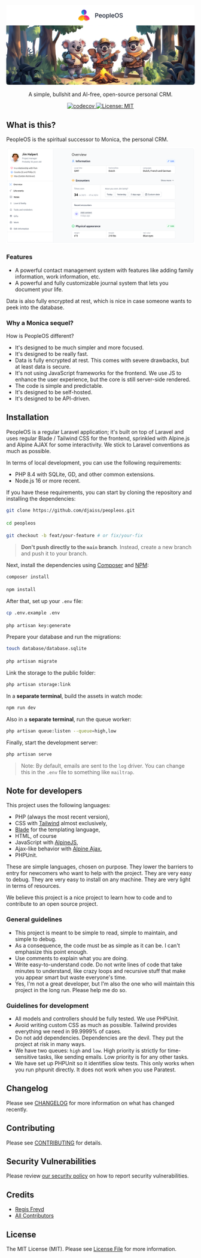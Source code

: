 <p align="center">
  <a href="https://github.com/djaiss/peopleos">
   <img src="docs/github/background-github.png" alt="Logo" loading="lazy">
  </a>

  <p align="center">
    A simple, bullshit and AI-free, open-source personal CRM.
  </p>

  <p align="center">
    <a href="https://codecov.io/gh/djaiss/peopleOS">
      <img src="https://codecov.io/gh/djaiss/peopleOS/graph/badge.svg?token=7aoDgGFZQr" alt="codecov">
    </a>
    <a href="https://opensource.org/licenses/MIT">
      <img src="https://img.shields.io/badge/License-MIT-yellow.svg" alt="License: MIT">
    </a>
  </p>
</p>

## What is this?

PeopleOS is the spiritual successor to Monica, the personal CRM.

<p align="center">
    <img src="docs/github/screenshot.png" alt="Screenshot of the application" loading="lazy">
</p>

### Features

- A powerful contact management system with features like adding family information, work information, etc.
- A powerful and fully customizable journal system that lets you document your life.

Data is also fully encrypted at rest, which is nice in case someone wants to peek into the database.

### Why a Monica sequel?

How is PeopleOS different?

- It's designed to be much simpler and more focused.
- It's designed to be really fast.
- Data is fully encrypted at rest. This comes with severe drawbacks, but at least data is secure.
- It's not using JavaScript frameworks for the frontend. We use JS to enhance the user experience, but the core is still server-side rendered.
- The code is simple and predictable.
- It's designed to be self-hosted.
- It's designed to be API-driven.

## Installation

PeopleOS is a regular Laravel application; it's built on top of Laravel and uses regular Blade / Tailwind CSS for the frontend, sprinkled with Alpine.js and Alpine AJAX for some interactivity. We stick to Laravel conventions as much as possible.

In terms of local development, you can use the following requirements:

- PHP 8.4 with SQLite, GD, and other common extensions.
- Node.js 16 or more recent.

If you have these requirements, you can start by cloning the repository and installing the dependencies:

```bash
git clone https://github.com/djaiss/peopleos.git

cd peopleos

git checkout -b feat/your-feature # or fix/your-fix
```

> **Don't push directly to the `main` branch**. Instead, create a new branch and push it to your branch.

Next, install the dependencies using [Composer](https://getcomposer.org) and [NPM](https://www.npmjs.com):

```bash
composer install

npm install
```

After that, set up your `.env` file:

```bash
cp .env.example .env

php artisan key:generate
```

Prepare your database and run the migrations:

```bash
touch database/database.sqlite

php artisan migrate
```

Link the storage to the public folder:

```bash
php artisan storage:link
```

In a **separate terminal**, build the assets in watch mode:

```bash
npm run dev
```

Also in a **separate terminal**, run the queue worker:

```bash
php artisan queue:listen --queue=high,low
```

Finally, start the development server:

```bash
php artisan serve
```

> Note: By default, emails are sent to the `log` driver. You can change this in the `.env` file to something like `mailtrap`.

## Note for developers

This project uses the following languages:

- PHP (always the most recent version),
- CSS with [Tailwind](https://tailwindcss.com/) almost exclusively,
- [Blade](https://laravel.com/docs/master/blade) for the templating language,
- HTML, of course
- JavaScript with [AlpineJS](https://alpinejs.dev/),
- Ajax-like behavior with [Alpine Ajax](https://alpine-ajax.js.org/),
- PHPUnit.

These are simple languages, chosen on purpose. They lower the barriers to entry for newcomers who want to help with the project. They are very easy to debug. They are very easy to install on any machine. They are very light in terms of resources.

We believe this project is a nice project to learn how to code and to contribute to an open source project.

### General guidelines

- This project is meant to be simple to read, simple to maintain, and simple to debug.
- As a consequence, the code must be as simple as it can be. I can't emphasize this point enough.
- Use comments to explain what you are doing.
- Write easy-to-understand code. Do not write lines of code that take minutes to understand, like crazy loops and recursive stuff that make you appear smart but waste everyone's time.
- Yes, I'm not a great developer, but I'm also the one who will maintain this project in the long run. Please help me do so.

### Guidelines for development

- All models and controllers should be fully tested. We use PHPUnit.
- Avoid writing custom CSS as much as possible. Tailwind provides everything we need in 99.9999% of cases.
- Do not add dependencies. Dependencies are the devil. They put the project at risk in many ways.
- We have two queues: `high` and `low`. High priority is strictly for time-sensitive tasks, like sending emails. Low priority is for any other tasks.
- We have set up PHPUnit so it identifies slow tests. This only works when you run phpunit directly. It does not work when you use Paratest.

## Changelog

Please see [CHANGELOG](CHANGELOG.md) for more information on what has changed recently.

## Contributing

Please see [CONTRIBUTING](.github/CONTRIBUTING.md) for details.

## Security Vulnerabilities

Please review [our security policy](../../security/policy) on how to report security vulnerabilities.

## Credits

- [Regis Freyd](https://github.com/djaiss)
- [All Contributors](../../contributors)

## License

The MIT License (MIT). Please see [License File](LICENSE.md) for more information.
